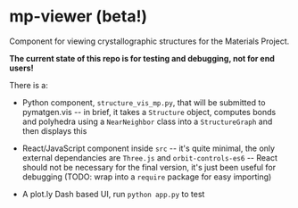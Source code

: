 # mp-viewer (beta!)

Component for viewing crystallographic structures for the Materials Project.

**The current state of this repo is for testing and debugging, not for end users!**

There is a:

* Python component, `structure_vis_mp.py`, that will be submitted to pymatgen.vis -- in brief, it takes a `Structure` object, computes bonds and polyhedra using a `NearNeighbor` class into a `StructureGraph` and then displays this

* React/JavaScript component inside `src` -- it's quite minimal, the only external dependancies are `Three.js` and `orbit-controls-es6` -- React should not be necessary for the final version, it's just been useful for debugging (TODO: wrap into a `require` package for easy importing)

* A plot.ly Dash based UI, run `python app.py` to test
